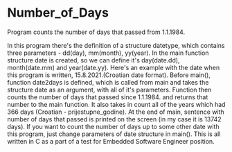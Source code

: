 # Number_of_Days
Program counts the number of days that passed from 1.1.1984.

In this program there's the definition of a structure datetype, which contains three parameters - dd(day), mm(month), yy(year).
In the main function structure date is created, so we can define it's day(date.dd),  month(date.mm) and year(date.yy).
Here's an example with the date when this program is written, 15.8.2021.(Croatian date format).
Before main(), function date2days is defined, which is called from main and takes the structure date as an argument, with all of it's parameters.
Function then counts the number of days that passed since 1.1.1984. and returns that number to the main function.
It also takes in count all of the years which had 366 days (Croatian - prijestupne_godine).
At the end of main, sentence with number of days that passed is printed on the screen (in my case it is 13742 days).
If you want to count the number of days up to some other date with this program, just change parameters of date structure in main().
This is all written in C as a part of a test for Embedded Software Engineer position.
